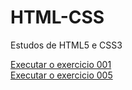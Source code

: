 # HTML-CSS
 Estudos de HTML5 e CSS3

<a href="https://anriu.github.io/HTML-CSS/Desafios/des001/"> Executar o exercicio 001 </br>
<a href="https://anriu.github.io/HTML-CSS/Desafios/des005/"> Executar o exercicio 005
